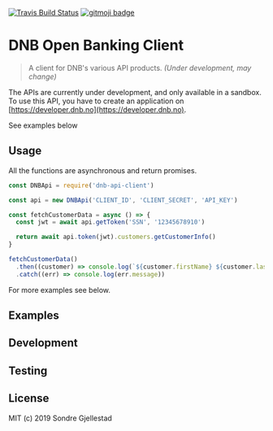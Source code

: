 [![Travis Build Status](https://img.shields.io/travis/sondregj/dnb-api-client.svg?style=flat-square)](https://travis-ci.org/sondregj/dnb-api-client)
[![gitmoji badge](https://img.shields.io/badge/gitmoji-%20😜%20😍-FFDD67.svg?style=flat-square)](https://github.com/carloscuesta/gitmoji)

# DNB Open Banking Client

> A client for DNB's various API products. *(Under development, may change)*

The APIs are currently under development, and only available in a sandbox. To use this API, you have to create an application on [https://developer.dnb.no](https://developer.dnb.no).

See examples below

## Usage

All the functions are asynchronous and return promises.

```javascript
const DNBApi = require('dnb-api-client')

const api = new DNBApi('CLIENT_ID', 'CLIENT_SECRET', 'API_KEY')

const fetchCustomerData = async () => {
  const jwt = await api.getToken('SSN', '12345678910')

  return await api.token(jwt).customers.getCustomerInfo()
}

fetchCustomerData()
  .then((customer) => console.log(`${customer.firstName} ${customer.lastName}`))
  .catch((err) => console.log(err.message))
```

For more examples see below.

## Examples

## Development

## Testing

## License

MIT (c) 2019 Sondre Gjellestad
